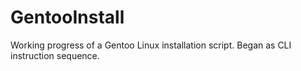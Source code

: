 # GentooInstall
Working progress of a Gentoo Linux installation script. Began as CLI instruction sequence.
